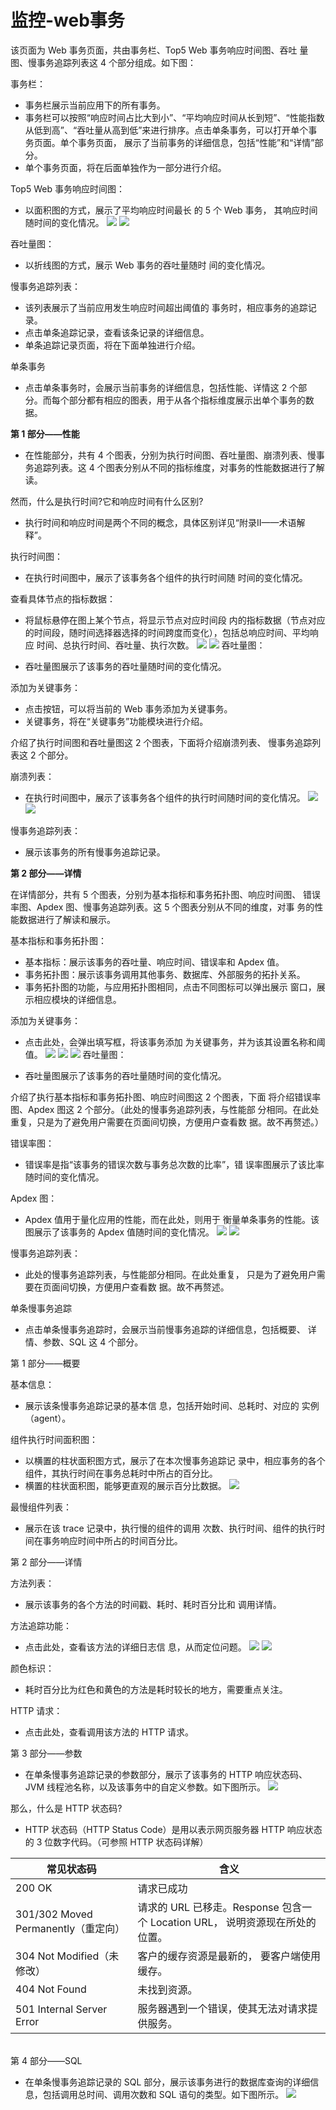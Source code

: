 # 监控-web事务
该页面为 Web 事务页面，共由事务栏、Top5 Web 事务响应时间图、吞吐量图、慢事务追踪列表这 4 个部分组成。如下图：

事务栏：

* 事务栏展示当前应用下的所有事务。
* 事务栏可以按照“响应时间占比大到小”、“平均响应时间从长到短”、“性能指数从低到高”、“吞吐量从高到低”来进行排序。点击单条事务，可以打开单个事务页面。单个事务页面， 展示了当前事务的详细信息，包括“性能”和“详情”部分。
* 单个事务页面，将在后面单独作为一部分进行介绍。

Top5 Web 事务响应时间图：

* 以面积图的方式，展示了平均响应时间最长 的 5 个 Web 事务， 其响应时间随时间的变化情况。
![](/images/aimonitor_transaction01.png)
![](/images/aimonitor_transaction02.jpg)

吞吐量图：

* 以折线图的方式，展示 Web 事务的吞吐量随时 间的变化情况。

慢事务追踪列表：

* 该列表展示了当前应用发生响应时间超出阈值的 事务时，相应事务的追踪记录。
* 点击单条追踪记录，查看该条记录的详细信息。
* 单条追踪记录页面，将在下面单独进行介绍。

单条事务

* 点击单条事务时，会展示当前事务的详细信息，包括性能、详情这 2 个部 分。而每个部分都有相应的图表，用于从各个指标维度展示出单个事务的数据。

**第 1 部分——性能**

* 在性能部分，共有 4 个图表，分别为执行时间图、吞吐量图、崩溃列表、慢事务追踪列表。这 4 个图表分别从不同的指标维度，对事务的性能数据进行了解读。

然而，什么是执行时间?它和响应时间有什么区别?

* 执行时间和响应时间是两个不同的概念，具体区别详见“附录II——术语解释”。

执行时间图：

* 在执行时间图中，展示了该事务各个组件的执行时间随 时间的变化情况。

查看具体节点的指标数据：

* 将鼠标悬停在图上某个节点，将显示节点对应时间段 内的指标数据（节点对应的时间段，随时间选择器选择的时间跨度而变化），包括总响应时间、平均响应 时间、总执行时间、吞吐量、执行次数。
![](/images/aimonitor_transactionone01.png)
![](/images/aimonitor_transactionone02.png)
吞吐量图：

* 吞吐量图展示了该事务的吞吐量随时间的变化情况。

添加为关键事务：

* 点击按钮，可以将当前的 Web 事务添加为关键事务。
* 关键事务，将在“关键事务”功能模块进行介绍。

介绍了执行时间图和吞吐量图这 2 个图表，下面将介绍崩溃列表、 慢事务追踪列表这 2 个部分。<br>

崩溃列表：

* 在执行时间图中，展示了该事务各个组件的执行时间随时间的变化情况。
![](/images/aimonitor_transactionbreakdown01.png)
![](/images/aimonitor_transactionbreakdown02.png)


慢事务追踪列表：

* 展示该事务的所有慢事务追踪记录。


**第 2 部分——详情**

在详情部分，共有 5 个图表，分别为基本指标和事务拓扑图、响应时间图、 错误率图、Apdex 图、慢事务追踪列表。这 5 个图表分别从不同的维度，对事 务的性能数据进行了解读和展示。基本指标和事务拓扑图：

* 基本指标：展示该事务的吞吐量、响应时间、错误率和 Apdex 值。
* 事务拓扑图：展示该事务调用其他事务、数据库、外部服务的拓扑关系。
* 事务拓扑图的功能，与应用拓扑图相同，点击不同图标可以弹出展示窗口，展示相应模块的详细信息。

添加为关键事务：

* 点击此处，会弹出填写框，将该事务添加 为关键事务，并为该其设置名称和阈值。
![](/images/aimonitor_transactionlist01.png)
![](/images/aimonitor_transactionlist02.png)
![](/images/aimonitor_transactionlist03.png)
吞吐量图：

* 吞吐量图展示了该事务的吞吐量随时间的变化情况。

介绍了执行基本指标和事务拓扑图、响应时间图这 2 个图表，下面 将介绍错误率图、Apdex 图这 2 个部分。（此处的慢事务追踪列表，与性能部 分相同。在此处重复，只是为了避免用户需要在页面间切换，方便用户查看数 据。故不再赘述。）

错误率图：

* 错误率是指“该事务的错误次数与事务总次数的比率”，错 误率图展示了该比率随时间的变化情况。

Apdex 图：

* Apdex 值用于量化应用的性能，而在此处，则用于 衡量单条事务的性能。该图展示了该事务的 Apdex 值随时间的变化情况。
![](/images/aimonitor_transactionerrorinfo.png)
![](/images/aimonitor_transactiontrackinfo.png)

慢事务追踪列表：

* 此处的慢事务追踪列表，与性能部分相同。在此处重复， 只是为了避免用户需要在页面间切换，方便用户查看数 据。故不再赘述。

单条慢事务追踪

* 点击单条慢事务追踪时，会展示当前慢事务追踪的详细信息，包括概要、 详情、参数、SQL 这 4 个部分。

第 1 部分——概要

基本信息：

* 展示该条慢事务追踪记录的基本信 息，包括开始时间、总耗时、对应的实例（agent）。

组件执行时间面积图：

* 以横置的柱状面积图方式，展示了在本次慢事务追踪记 录中，相应事务的各个组件，其执行时间在事务总耗时中所占的百分比。
* 横置的柱状面积图，能够更直观的展示百分比数据。
![](/images/aimonitor_transactiontrack.png)

最慢组件列表：

* 展示在该 trace 记录中，执行慢的组件的调用 次数、执行时间、组件的执行时间在事务响应时间中所占的时间百分比。

第 2 部分——详情

方法列表：

* 展示该事务的各个方法的时间戳、耗时、耗时百分比和 调用详情。

方法追踪功能：

* 点击此处，查看该方法的详细日志信 息，从而定位问题。
![](/images/aimonitor_transactioninfo01.png)
![](/images//aimonitor_transactioninfo02.png)

颜色标识：

* 耗时百分比为红色和黄色的方法是耗时较长的地方，需要重点关注。

HTTP 请求：

* 点击此处，查看调用该方法的 HTTP 请求。

第 3 部分——参数

* 在单条慢事务追踪记录的参数部分，展示了该事务的 HTTP 响应状态码、JVM 线程池名称，以及该事务中的自定义参数。如下图所示。
![](/images/aimonitor_transactionparameters.png)

那么，什么是 HTTP 状态码?

* HTTP 状态码（HTTP Status Code）是用以表示网页服务器 HTTP 响应状态的 3 位数字代码。（可参照 HTTP 状态码详解）

| 常见状态码 | 含义 |
| -- | -- |
| 200 OK | 请求已成功 |
| 301/302 Moved Permanently（重定向） | 请求的 URL 已移走。Response 包含一个 Location URL， 说明资源现在所处的位置。 |
| 304 Not Modified（未修改） | 客户的缓存资源是最新的， 要客户端使用缓存。 |
| 404 Not Found | 未找到资源。 |
| 501 Internal Server Error | 服务器遇到一个错误，使其无法对请求提供服务。 |

<br>第 4 部分——SQL

* 在单条慢事务追踪记录的 SQL 部分，展示该事务进行的数据库查询的详细信息，包括调用总时间、调用次数和 SQL 语句的类型。如下图所示。
![](/images/aimonitor_transactionsql.png)
